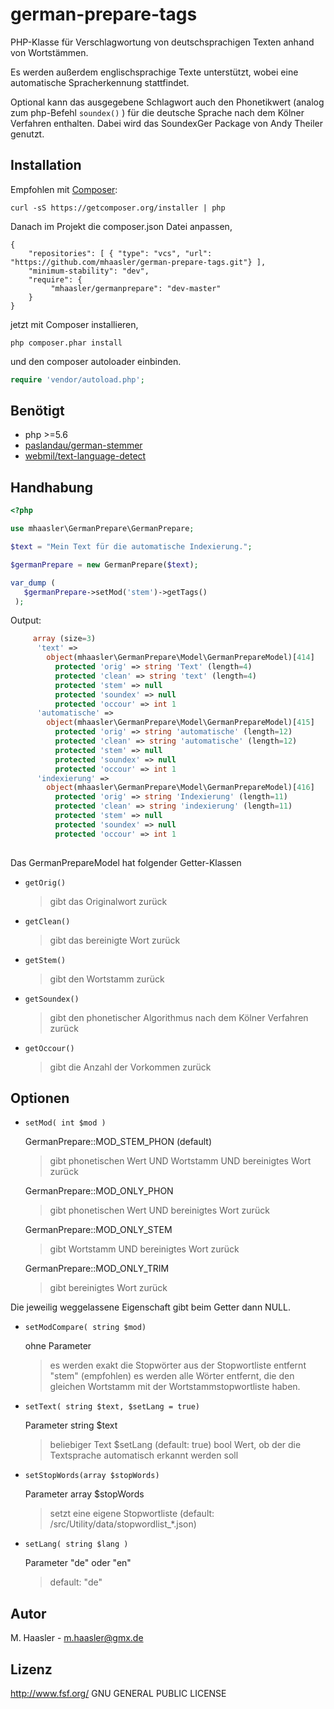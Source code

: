 german-prepare-tags
====================

PHP-Klasse für Verschlagwortung von deutschsprachigen Texten anhand von Wortstämmen.

Es werden außerdem englischsprachige Texte unterstützt, wobei eine automatische Spracherkennung stattfindet.

Optional kann das ausgegebene Schlagwort auch den Phonetikwert (analog zum php-Befehl ``` soundex() ``` ) 
für die deutsche Sprache nach dem Kölner Verfahren enthalten.
Dabei wird das SoundexGer Package von Andy Theiler genutzt.

Installation
-------------

Empfohlen mit [Composer](http://getcomposer.org/):

    curl -sS https://getcomposer.org/installer | php

Danach im Projekt die composer.json Datei anpassen,

    {
        "repositories": [ { "type": "vcs", "url": "https://github.com/mhaasler/german-prepare-tags.git"} ],
        "minimum-stability": "dev",
        "require": {
             "mhaasler/germanprepare": "dev-master"
        }
    }

jetzt mit Composer installieren,

    php composer.phar install

und den composer autoloader einbinden.

```php
require 'vendor/autoload.php';
```
Benötigt
-------------

 * php >=5.6
 * [paslandau/german-stemmer](https://github.com/paslandau/german-stemmer)
 * [webmil/text-language-detect](https://github.com/webmil/text-language-detect)
 
Handhabung
-------------
 
 ```php 
 <?php
 
 use mhaasler\GermanPrepare\GermanPrepare;
 
 $text = "Mein Text für die automatische Indexierung.";
 
 $germanPrepare = new GermanPrepare($text);
 
 var_dump (
    $germanPrepare->setMod('stem')->getTags()
  );
 
 ```
 
 Output:
```php 
     array (size=3)
      'text' => 
        object(mhaasler\GermanPrepare\Model\GermanPrepareModel)[414]
          protected 'orig' => string 'Text' (length=4)
          protected 'clean' => string 'text' (length=4)
          protected 'stem' => null
          protected 'soundex' => null
          protected 'occour' => int 1
      'automatische' => 
        object(mhaasler\GermanPrepare\Model\GermanPrepareModel)[415]
          protected 'orig' => string 'automatische' (length=12)
          protected 'clean' => string 'automatische' (length=12)
          protected 'stem' => null
          protected 'soundex' => null
          protected 'occour' => int 1
      'indexierung' => 
        object(mhaasler\GermanPrepare\Model\GermanPrepareModel)[416]
          protected 'orig' => string 'Indexierung' (length=11)
          protected 'clean' => string 'indexierung' (length=11)
          protected 'stem' => null
          protected 'soundex' => null
          protected 'occour' => int 1
     
```

Das GermanPrepareModel hat folgender Getter-Klassen

+ `getOrig()` 

    > gibt das Originalwort zurück
 
+ `getClean()` 

    > gibt das bereinigte Wort zurück

+ `getStem()` 

    > gibt den Wortstamm zurück

+ `getSoundex()` 

    > gibt den phonetischer Algorithmus nach dem Kölner Verfahren zurück
 
+ `getOccour()` 

    > gibt die Anzahl der Vorkommen zurück


     
Optionen
------

+ `setMod( int $mod )` 

    GermanPrepare::MOD_STEM_PHON (default) 
    
    > gibt phonetischen Wert UND Wortstamm UND bereinigtes Wort zurück
    
    GermanPrepare::MOD_ONLY_PHON 
    
    > gibt phonetischen Wert UND bereinigtes Wort zurück
    
    GermanPrepare::MOD_ONLY_STEM
    
    > gibt Wortstamm UND bereinigtes Wort zurück
    
    GermanPrepare::MOD_ONLY_TRIM
    
    > gibt bereinigtes Wort zurück


Die jeweilig weggelassene Eigenschaft gibt beim Getter dann NULL.


+ `setModCompare( string $mod)` 

     ohne Parameter
    > es werden exakt die Stopwörter aus der Stopwortliste entfernt
     "stem" (empfohlen)
    > es werden alle Wörter entfernt, die den gleichen Wortstamm mit der Wortstammstopwortliste haben.

+ `setText( string $text, $setLang = true)` 

    Parameter string $text
    > beliebiger Text
     $setLang (default: true)
    > bool Wert, ob der die Textsprache automatisch erkannt werden soll

+ `setStopWords(array $stopWords)` 

    Parameter array $stopWords
    > setzt eine eigene Stopwortliste (default: /src/Utility/data/stopwordlist_*.json)

+ `setLang( string $lang )` 

     Parameter "de" oder "en"
    > default: "de"
     
Autor
------
     
 M. Haasler - m.haasler@gmx.de
     
Lizenz
-------
     
http://www.fsf.org/ GNU GENERAL PUBLIC LICENSE